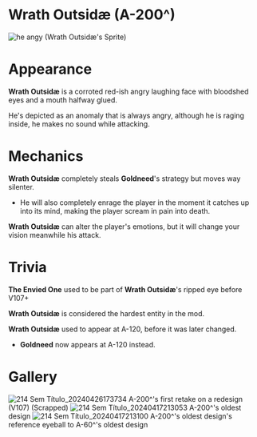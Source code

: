 # Wrath Outsidæ (A-200^)
![he angy](https://github.com/DawdleInTime/RND-Purgatory-Mod-Wiki/assets/168727225/a198eeea-0f05-4c72-91df-3e3ec222387e)
(Wrath Outsidæ's Sprite)

# Appearance
__Wrath Outsidæ__ is a corroted red-ish angry laughing face with bloodshed eyes and a mouth halfway glued.

He's depicted as an anomaly that is always angry, although he is raging inside, he makes no sound while attacking.

# Mechanics

__Wrath Outsidæ__ completely steals __Goldneed__'s strategy but moves way silenter.
- He will also completely enrage the player in the moment it catches up into its mind, making the player scream in pain into death.

__Wrath Outsidæ__ can alter the player's emotions, but it will change your vision meanwhile his attack.

# Trivia

__The Envied One__ used to be part of __Wrath Outsidæ__'s ripped eye before V107+

__Wrath Outsidæ__ is considered the hardest entity in the mod.

__Wrath Outsidæ__ used to appear at A-120, before it was later changed.
- __Goldneed__ now appears at A-120 instead.

# Gallery

![214 Sem Título_20240426173734](https://github.com/DawdleInTime/RND-Purgatory-Mod-Wiki/assets/168727225/618058d9-8cf8-4921-b1dd-4f420e43fc13)
A-200^'s first retake on a redesign (V107) (Scrapped)
![214 Sem Título_20240417213053](https://github.com/DawdleInTime/RND-Purgatory-Mod-Wiki/assets/168727225/5cb7f407-1d5f-461a-9561-7fc149c7f42b)
A-200^'s oldest design
![214 Sem Título_20240417213100](https://github.com/DawdleInTime/RND-Purgatory-Mod-Wiki/assets/168727225/eb66b11f-6bf6-4bf9-baae-de4d4a64be0c)
A-200^'s oldest design's reference eyeball to A-60^'s oldest design

